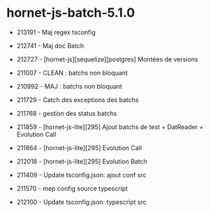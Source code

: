 # hornet-js-batch-5.1.0

-	213191	-	Maj regex tsconfig
-	212741	-	Maj doc Batch
-	212727	-	[hornet-js][sequelize][postgres] Montées de versions

-	211007	-	CLEAN : batchs non bloquant
-	210992	-	MAJ : batchs non bloquant
-	211729	-	Catch des exceptions des batchs
-	211768	-	gestion des status batchs
-	211859	-	[hornet-js-lite][295] Ajout batchs de test + DatReader + Evolution Call
-	211864	-	[hornet-js-lite][295] Evolution Call
-	212018	-	[hornet-js-lite][295] Evolution Batch
-	211409	-	Update tsconfig.json: ajout conf src
-	211570	-	mep config source typescript
-	212100	-	Update tsconfig.json: typescript src
